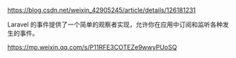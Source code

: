 https://blog.csdn.net/weixin_42905245/article/details/126181231

Laravel 的事件提供了一个简单的观察者实现，允许你在应用中订阅和监听各种发生的事件。

https://mp.weixin.qq.com/s/P11RFE3COTEZe9wwyPUoSQ